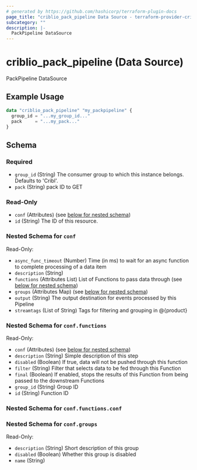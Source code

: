 ```yaml
---
# generated by https://github.com/hashicorp/terraform-plugin-docs
page_title: "criblio_pack_pipeline Data Source - terraform-provider-criblio"
subcategory: ""
description: |-
  PackPipeline DataSource
---
```


# criblio_pack_pipeline (Data Source)

PackPipeline DataSource

## Example Usage

```terraform
data "criblio_pack_pipeline" "my_packpipeline" {
  group_id = "...my_group_id..."
  pack     = "...my_pack..."
}
```

<!-- schema generated by tfplugindocs -->
## Schema

### Required

- `group_id` (String) The consumer group to which this instance belongs. Defaults to 'Cribl'.
- `pack` (String) pack ID to GET

### Read-Only

- `conf` (Attributes) (see [below for nested schema](#nestedatt--conf))
- `id` (String) The ID of this resource.

<a id="nestedatt--conf"></a>
### Nested Schema for `conf`

Read-Only:

- `async_func_timeout` (Number) Time (in ms) to wait for an async function to complete processing of a data item
- `description` (String)
- `functions` (Attributes List) List of Functions to pass data through (see [below for nested schema](#nestedatt--conf--functions))
- `groups` (Attributes Map) (see [below for nested schema](#nestedatt--conf--groups))
- `output` (String) The output destination for events processed by this Pipeline
- `streamtags` (List of String) Tags for filtering and grouping in @{product}

<a id="nestedatt--conf--functions"></a>
### Nested Schema for `conf.functions`

Read-Only:

- `conf` (Attributes) (see [below for nested schema](#nestedatt--conf--functions--conf))
- `description` (String) Simple description of this step
- `disabled` (Boolean) If true, data will not be pushed through this function
- `filter` (String) Filter that selects data to be fed through this Function
- `final` (Boolean) If enabled, stops the results of this Function from being passed to the downstream Functions
- `group_id` (String) Group ID
- `id` (String) Function ID

<a id="nestedatt--conf--functions--conf"></a>
### Nested Schema for `conf.functions.conf`



<a id="nestedatt--conf--groups"></a>
### Nested Schema for `conf.groups`

Read-Only:

- `description` (String) Short description of this group
- `disabled` (Boolean) Whether this group is disabled
- `name` (String)
